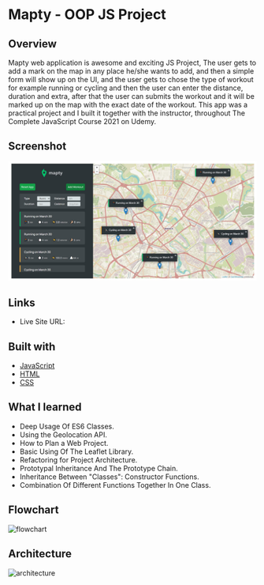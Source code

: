 # Mapty - OOP JS Project

## Overview
Mapty web application is awesome and exciting JS Project, The user gets to add a mark on the map in any place he/she wants to add, and then a simple form will show up on the UI, and the user gets to chose the type of workout for example running or cycling and then the user can enter the distance, duration and extra, after that the user can submits the workout and it will be marked up on the map with the exact date of the workout. This app was a practical project and I built it together with the instructor, throughout The Complete JavaScript Course 2021 on Udemy. 

## Screenshot
![screenshot](https://github.com/MustafaJohnny/Mapty/blob/master/screenshot.jpg?raw=true)

## Links

- Live Site URL: 


## Built with

- [JavaScript](https://developer.mozilla.org/en-US/docs/Web/JavaScript)
- [HTML](https://developer.mozilla.org/en-US/docs/Web/HTML)
- [CSS](https://developer.mozilla.org/en-US/docs/Web/CSS)



## What I learned

- Deep Usage Of ES6 Classes.
- Using the Geolocation API.
- How to Plan a Web Project.
- Basic Using Of The Leaflet Library.
- Refactoring for Project Architecture.
- Prototypal Inheritance And The Prototype Chain.
- Inheritance Between "Classes": Constructor Functions.
- Combination Of Different Functions Together In One Class.


## Flowchart
![flowchart](https://github.com/MustafaJohnny/Mapty/blob/master/flowchart.jpg?raw=true)

## Architecture
![architecture](https://github.com/MustafaJohnny/Mapty/blob/master/architecture.jpg?raw=true)